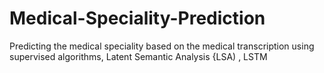 # Medical-Speciality-Prediction
Predicting the medical speciality based on the medical transcription using supervised algorithms, Latent Semantic Analysis {LSA) , LSTM
